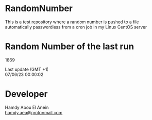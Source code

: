 # RandomNumber    
This is a test repository where a random number is pushed to a file automatically passwordless from a cron job in my Linux CentOS server    
# Random Number of the last run   
1869
      
Last update (GMT +1)    
07/06/23 00:00:02
# Developer    
Hamdy Abou El Anein   
hamdy.aea@protonmail.com
